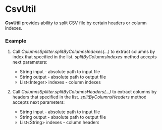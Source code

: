 # CsvUtil

**CsvUtil** provides ability to split CSV file by certain headers or column indexes.

### Example

1. Call _ColumnsSplitter.splitByColumnsIndexes(...)_ to extract columns by index that specified in the list.
_splitByColumnsIndexes_ method accepts next parameters:
    * String input - absolute path to input file
    * String output - absolute path to output file
    * List\<Integer\> indexes - column indexes

2. Call _ColumnsSplitter.splitByColumnsHeaders(...)_ to extract columns by headers that specified in the list.
_splitByColumnsHeaders_ method accepts next parameters:
    * String input - absolute path to input file
    * String output - absolute path to output file
    * List\<String\> indexes - column headers
